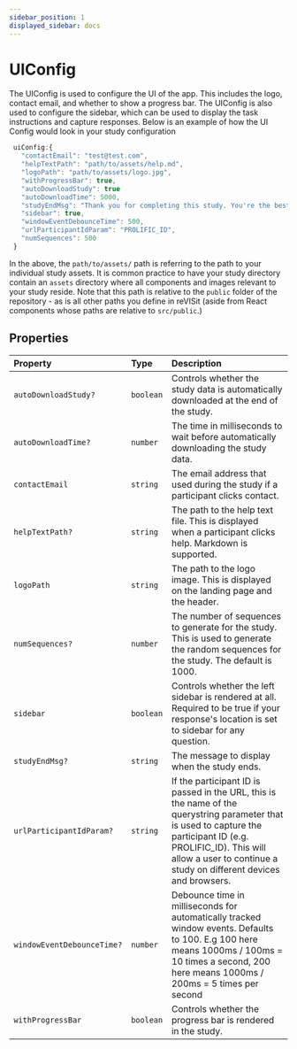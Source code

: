 ```yaml
---
sidebar_position: 1
displayed_sidebar: docs
---
```


# UIConfig

The UIConfig is used to configure the UI of the app.
This includes the logo, contact email, and whether to show a progress bar.
The UIConfig is also used to configure the sidebar, which can be used to display the task instructions and capture responses. Below is an example of how the UI Config would look in your study configuration
```js
 uiConfig:{
   "contactEmail": "test@test.com",
   "helpTextPath": "path/to/assets/help.md",
   "logoPath": "path/to/assets/logo.jpg",
   "withProgressBar": true,
   "autoDownloadStudy": true
   "autoDownloadTime": 5000,
   "studyEndMsg": "Thank you for completing this study. You're the best!",
   "sidebar": true,
   "windowEventDebounceTime": 500,
   "urlParticipantIdParam": "PROLIFIC_ID",
   "numSequences": 500
 }
```
In the above, the `path/to/assets/` path is referring to the path to your individual study assets. It is common practice to have your study directory contain an `assets` directory where all components and images relevant to your study reside. Note that this path is relative to the `public` folder of the repository - as is all other paths you define in reVISit (aside from React components whose paths are relative to `src/public`.)

## Properties

| Property | Type | Description |
| :------ | :------ | :------ |
| `autoDownloadStudy?` | `boolean` | Controls whether the study data is automatically downloaded at the end of the study. |
| `autoDownloadTime?` | `number` | The time in milliseconds to wait before automatically downloading the study data. |
| `contactEmail` | `string` | The email address that used during the study if a participant clicks contact. |
| `helpTextPath?` | `string` | The path to the help text file. This is displayed when a participant clicks help. Markdown is supported. |
| `logoPath` | `string` | The path to the logo image. This is displayed on the landing page and the header. |
| `numSequences?` | `number` | The number of sequences to generate for the study. This is used to generate the random sequences for the study. The default is 1000. |
| `sidebar` | `boolean` | Controls whether the left sidebar is rendered at all. Required to be true if your response's location is set to sidebar for any question. |
| `studyEndMsg?` | `string` | The message to display when the study ends. |
| `urlParticipantIdParam?` | `string` | If the participant ID is passed in the URL, this is the name of the querystring parameter that is used to capture the participant ID (e.g. PROLIFIC_ID). This will allow a user to continue a study on different devices and browsers. |
| `windowEventDebounceTime?` | `number` | Debounce time in milliseconds for automatically tracked window events. Defaults to 100. E.g 100 here means 1000ms / 100ms = 10 times a second, 200 here means 1000ms / 200ms = 5 times per second |
| `withProgressBar` | `boolean` | Controls whether the progress bar is rendered in the study. |
